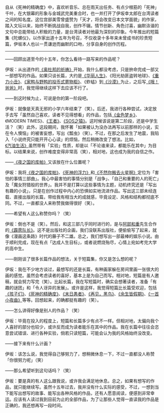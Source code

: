 自从《死神的精确度》中，喜欢听音乐、总在雨天出任务、有点少根筋的「死神」千叶，在大银幕的形象与金城武完美重合时，也一并打开了伊坂幸太郎在台湾读者之间的知名度。这位宫部美雪曾盛赞为「天才，将会改变日本文学面貌」的作家，踏入文坛以来，始终不断挑战自我，创作不辍。情节创新、角色讨喜，幽默诙谐的文句中总能带给人积极的力量，是台湾读者对他最为深刻的印象。今年推出的短篇集《陀螺仪》，以作家出道十五年为号召，不仅收录十多年来未曾成书的珍贵短篇，伊坂本人也以一贯谦逊而幽默的口吻，分享自身的创作历程。

---

——回顾出道至今的十五年，你怎么看待一路写来的作品呢？

伊坂：从出道作的[《奥杜邦的祈祷》](《奥杜邦的祈祷》.md)开始，我什么都没考虑，只是拚命完成一部又一部想写的作品。如果只谈长篇，大约是[《华丽人生》](《华丽人生》.md)、《阳光劫匪盗转地球》、[《重力小丑》](《重力小丑》.md)、[《家鸭与野鸭的投币式寄物柜》](《家鸭与野鸭的投币式寄物柜》.md)、《蚱蜢》到[《沙漠》](《沙漠》.md)为止，之后写[《哦！爸爸》](《哦！爸爸》.md)时，我觉得继续这样下去应该不行了。

——到这时候为止，可说是你的第一阶段吧。

伊坂：就像是天真无邪的小学六年结束了（笑）。后还，我进行各种尝试，决定放手去写「虽然自己喜欢，读者不见得想看」的作品，包括[《金色梦乡》](《金色梦乡》.md)、《MODERN TIMES》、[《王者》](《王者》.md)、[《SOS之猿》](《SOS之猿》.md)。这时候该说是第二阶段，还是中学生活？（笑）此外，这段期间，我怀著「如果被认为没办法再写以前那样的小说，实在令人懊恼」的被害妄想，写出《瓢虫》（笑）。不过，在那之后发生了地震，我陷入「小说终究只能开开心心读」的烦恼，然后稍微改变了想法。比如，[《汽油生活》](《汽油生活》.md)虽然带有「实验」性质，却是以「不论谁来读，都能乐在其中」为目标。以结果来说，创作难度变得非常高（笑），相对地，这也成为我的自信之作。

——[《夜之国的库帕》](《夜之国的库帕》.md)又该放在什么位置呢？

伊坂：我将[《夜之国的库帕》](《夜之国的库帕》.md)、[《死神的浮力》](《死神的浮力》.md)和[《不然你搬去火星啊》](《不然你搬去火星啊》.md)定位为「害怕的事情三部曲」。我心中最害怕的事情分别是「战争」、「自己和重要的人的死亡」及「魔女狩猎般的世界」。我并不是打算以这些事情为主题，动机终究还是「写出有趣的小说」，只是在创作过程中内心的恐惧如实地流进作品。写出这三部未经连载、直接出版的长篇，带给我有相当大的成就感，毕竟设定、风格和结构都彻底不同。不过，一直都没人来称赞我做得很好（笑）。

——希望有人这么称赞你吗？（笑）

伊坂：倒也不是（笑）。然后，和这三部几乎同时进行的，是与[阿部和重](阿部和重.md)先生合作的[《霹雳队长》](《霹雳队长》.md)。这不是出版社的企画，我们没联系出版社，便偷偷写了起来，就像《漫画这条路》时代的藤子不二雄。总之，我们想写出一部最棒的娱乐小说。由于顺利完成，现在有点「达成人生目标」，或者说燃烧殆尽，心情上宛如考完大学的高中生。

——刚刚谈了很多长篇作品的想法，关于短篇集，你又是怎么想的呢？

伊坂：我在不少地方谈过，最想写的还是长篇，有种画家躲在房间里画一张很大的画的感觉。虽然会考虑读者的喜好，基本上是为自己而写。相对地，短篇是有人邀稿，就会努力写完（笑）。比起长篇，我在写短篇时，确实会想著读者，准备「有趣的谜团」和「令人讶异的发展」。或许是这样，我觉得短篇比长篇受欢迎，包括[《孩子们》](《孩子们》.md)、[《死神的精确度》](《死神的精确度》.md)、[《末日愚者》](《末日愚者》.md)、[《再见，黑鸟》](《再见，黑鸟》.md)、[《余生皆假期》](《余生皆假期》.md)、[《一首小夜曲》](《一首小夜曲》.md)等等。回想起来，的确都挺有趣的（笑）。

——怎么讲得好像是别人的作品？（笑）

伊坂：毕竟在投入的程度上，短篇和长篇多少有点不一样。但相对地，太偏向我个人喜好的部分也较少，或许反而成为读者能乐在其中的作品。我在长篇中往往会恣意尝试错误、进行各种实验，倘若只读短篇，可能会认为我的风格始终没改变。

——接下来有什么计画？

伊坂：该怎么说，我觉得自己够努力了，想稍微休息一下，不过一直都没人称赞「你很努力呢」（笑）

——那么希望听到这句话吗？（笑）

伊坂：要是真的有人这么跟我说，或许我会满足地休息。总之，如果有想写的作品，就只能继续写。虽然十五年过去，我并没有什么实际的感受，不过，一想到当下能写出想写的故事、能写出各种风格的作品，还有人愿意阅读，便感到非常幸运。应该有人读过我到目前为止的全部作品，为了让那些人觉得一直读我的作品是正确的，我还想再写一段时间。
